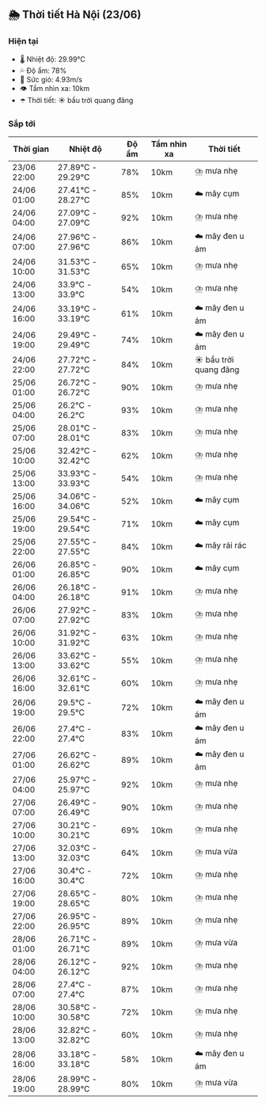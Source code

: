 ## 🌦️ Thời tiết Hà Nội (23/06)

### Hiện tại

- 🌡️ Nhiệt độ: 29.99℃
- 💦 Độ ẩm: 78%
- 💨 Sức gió: 4.93m/s
- 👁️ Tầm nhìn xa: 10km
- ☂️ Thời tiết: ☀️ bầu trời quang đãng

### Sắp tới

| Thời gian | Nhiệt độ | Độ ẩm | Tầm nhìn xa | Thời tiết |
| --- | --- | --- | --- | --- |
| 23/06 22:00 | 27.89℃ - 29.29℃ | 78% | 10km | ⛈️ mưa nhẹ |
| 24/06 01:00 | 27.41℃ - 28.27℃ | 85% | 10km | ☁️ mây cụm |
| 24/06 04:00 | 27.09℃ - 27.09℃ | 92% | 10km | ⛈️ mưa nhẹ |
| 24/06 07:00 | 27.96℃ - 27.96℃ | 86% | 10km | ☁️ mây đen u ám |
| 24/06 10:00 | 31.53℃ - 31.53℃ | 65% | 10km | ⛈️ mưa nhẹ |
| 24/06 13:00 | 33.9℃ - 33.9℃ | 54% | 10km | ⛈️ mưa nhẹ |
| 24/06 16:00 | 33.19℃ - 33.19℃ | 61% | 10km | ☁️ mây đen u ám |
| 24/06 19:00 | 29.49℃ - 29.49℃ | 74% | 10km | ☁️ mây đen u ám |
| 24/06 22:00 | 27.72℃ - 27.72℃ | 84% | 10km | ☀️ bầu trời quang đãng |
| 25/06 01:00 | 26.72℃ - 26.72℃ | 90% | 10km | ⛈️ mưa nhẹ |
| 25/06 04:00 | 26.2℃ - 26.2℃ | 93% | 10km | ⛈️ mưa nhẹ |
| 25/06 07:00 | 28.01℃ - 28.01℃ | 83% | 10km | ⛈️ mưa nhẹ |
| 25/06 10:00 | 32.42℃ - 32.42℃ | 62% | 10km | ⛈️ mưa nhẹ |
| 25/06 13:00 | 33.93℃ - 33.93℃ | 54% | 10km | ⛈️ mưa nhẹ |
| 25/06 16:00 | 34.06℃ - 34.06℃ | 52% | 10km | ☁️ mây cụm |
| 25/06 19:00 | 29.54℃ - 29.54℃ | 71% | 10km | ☁️ mây cụm |
| 25/06 22:00 | 27.55℃ - 27.55℃ | 84% | 10km | ☁️ mây rải rác |
| 26/06 01:00 | 26.85℃ - 26.85℃ | 90% | 10km | ☁️ mây cụm |
| 26/06 04:00 | 26.18℃ - 26.18℃ | 91% | 10km | ⛈️ mưa nhẹ |
| 26/06 07:00 | 27.92℃ - 27.92℃ | 83% | 10km | ⛈️ mưa nhẹ |
| 26/06 10:00 | 31.92℃ - 31.92℃ | 63% | 10km | ⛈️ mưa nhẹ |
| 26/06 13:00 | 33.62℃ - 33.62℃ | 55% | 10km | ⛈️ mưa nhẹ |
| 26/06 16:00 | 32.61℃ - 32.61℃ | 60% | 10km | ⛈️ mưa nhẹ |
| 26/06 19:00 | 29.5℃ - 29.5℃ | 72% | 10km | ☁️ mây đen u ám |
| 26/06 22:00 | 27.4℃ - 27.4℃ | 83% | 10km | ☁️ mây đen u ám |
| 27/06 01:00 | 26.62℃ - 26.62℃ | 89% | 10km | ☁️ mây đen u ám |
| 27/06 04:00 | 25.97℃ - 25.97℃ | 92% | 10km | ⛈️ mưa nhẹ |
| 27/06 07:00 | 26.49℃ - 26.49℃ | 90% | 10km | ⛈️ mưa nhẹ |
| 27/06 10:00 | 30.21℃ - 30.21℃ | 69% | 10km | ⛈️ mưa nhẹ |
| 27/06 13:00 | 32.03℃ - 32.03℃ | 64% | 10km | ⛈️ mưa vừa |
| 27/06 16:00 | 30.4℃ - 30.4℃ | 72% | 10km | ⛈️ mưa nhẹ |
| 27/06 19:00 | 28.65℃ - 28.65℃ | 80% | 10km | ⛈️ mưa nhẹ |
| 27/06 22:00 | 26.95℃ - 26.95℃ | 89% | 10km | ⛈️ mưa nhẹ |
| 28/06 01:00 | 26.71℃ - 26.71℃ | 89% | 10km | ⛈️ mưa vừa |
| 28/06 04:00 | 26.12℃ - 26.12℃ | 92% | 10km | ⛈️ mưa nhẹ |
| 28/06 07:00 | 27.4℃ - 27.4℃ | 87% | 10km | ⛈️ mưa nhẹ |
| 28/06 10:00 | 30.58℃ - 30.58℃ | 72% | 10km | ⛈️ mưa nhẹ |
| 28/06 13:00 | 32.82℃ - 32.82℃ | 60% | 10km | ⛈️ mưa nhẹ |
| 28/06 16:00 | 33.18℃ - 33.18℃ | 58% | 10km | ☁️ mây đen u ám |
| 28/06 19:00 | 28.99℃ - 28.99℃ | 80% | 10km | ⛈️ mưa vừa |
